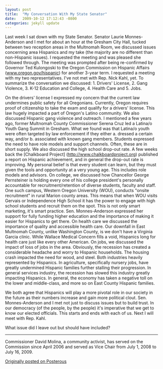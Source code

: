 ```yaml
---
layout: post
title:  "My Conversation With My State Senator"
date:   2009-10-12 17:12:43 -0800
categories: jekyll update
---
```

Last week I sat down with my State Senator. Senator Laurie Monnes-Anderson and I met for about an hour at the Gresham City Hall, tucked between two reception areas in the Multnomah Room, we discussed issues concerning area Hispanics and my take (the majority are no different than non-Hispanic issues). I requested the meeting and was pleased she followed through. The meeting was prompted after being re-confirmed by Governor Ted Kulongoski to the Oregon Commission on Hispanic Affairs (www.oregon.gov/hispanic) for another 3-year term. I requested a meeting with my two representatives. I've not met with Rep. Nick Kahl, yet. To summarize the conversation we discussed: 1. Drivers' License, 2. Gang Violence, 3. K-12 Education and College, 4. Health Care and 5. Jobs.

On the drivers' license I expressed my concern that the current law undermines public safety for all Oregonians. Currently, Oregon requires proof of citizenship to take the exam and qualify for a drivers' license. This law hugely impacted a part of Oregon's Latino community. We also discussed Hispanic gang violence and outreach. I mentioned a few years ago, former Multnomah County Commissioner Serena Cruz led a Latina/o Youth Gang Summit in Gresham. What we found was that Latina/o youth were often targeted by law enforcement if they either a. dressed a certain way, and/or b. associated with known gang members. Students expressed the need to have role models and support channels. Often, these are in short supply. We also discussed the high school drop-out rate. A few weeks back the [Chalkboard Project] (http://www.chalkboardproject.org) published a report on Hispanic achievement, and in general the drop-out rate is improving. My personal belief is that every student can learn, but they must given the tools and opportunity at a very young age. This includes role models and advisors. On college, we discussed how Chancellor George Pernsteiner is holding every one of his college president's personally accountable for recruitment/retention of diverse students, faculty and staff. One such campus, Western Oregon University (WOU), conducts "onsite recruitment" in rural Marion county areas. This means that when WOU visits Gervais or Independence High School it has the power to engage with high school students and recruit them on the spot. This is not only smart marketing, it's smart practice. Sen. Monnes-Anderson expressed her support for fully funding higher education and the importance of making it easier for Hispanics to get there. On health care we discussed the importance of quality and accessible health care. Our downfall in East Multnomah County, unlike Washington County, is we don't have a Virginia Garcia clinic. While Wallace Medical Concern fills a void, Hispanics long for health care just like every other American. On jobs, we discussed the impact of loss of jobs in the area. Obviously, the recession has created a considerable headache and worry to Hispanic households. The housing crash impacted the need for wood, and steel. Both industries heavily represented by Hispanics. In agriculture, specifically nursery jobs, have greatly undermined Hispanic families further stalling their progression. In general services industry, the recession has slowed this industry greatly impacting Hispanics. In general, the economy has taken a negative toll on the lower and middle-class, and more so on East County Hispanic families.

We both agree that Hispanics will play a more pivotal role in our society in the future as their numbers increase and gain more political clout. Sen. Monnes-Anderson and I met not just to discuss issues but to build trust. In our democracy (of the people, by the people) it's imperative that we get to know our elected officials. This starts and ends with each of us. Next I will meet with Rep. Kahl.

What issue did I leave out but should have included?

---
Commissioner David Molina, a community activist, has served on the Commission since April 2006 and served as Vice Chair from July 1, 2008 to July 16, 2009.

[Originally posted on Posterous](http://molina.posterous.com/)
